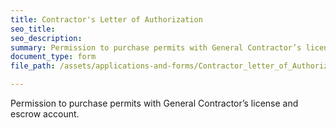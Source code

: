 ```yaml
---
title: Contractor's Letter of Authorization
seo_title:
seo_description:
summary: Permission to purchase permits with General Contractor’s license and escrow account.
document_type: form
file_path: /assets/applications-and-forms/Contractor_letter_of_Authorization.pdf

---
```

Permission to purchase permits with General Contractor’s license and escrow account.
